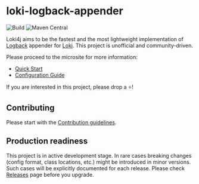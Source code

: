 # loki-logback-appender

![Build](https://img.shields.io/github/workflow/status/loki4j/loki-logback-appender/build/main)
![Maven Central](https://img.shields.io/maven-central/v/com.github.loki4j/loki-logback-appender?color=blue)

Loki4j aims to be the fastest and the most lightweight implementation of
[Logback](http://logback.qos.ch/) appender for [Loki](https://grafana.com/oss/loki/).
This project is unofficial and community-driven.

Please proceed to the microsite for more information:

- [Quick Start](https://loki4j.github.io/loki-logback-appender/#quick-start)
- [Configuration Guide](https://loki4j.github.io/loki-logback-appender/docs/appenders)

If you are interested in this project, please drop a :star:!

## Contributing

Please start with the [Contribution guidelines](CONTRIBUTING.md).

## Production readiness

This project is in active development stage.
In rare cases breaking changes (config format, class locations, etc.) might be introduced in minor versions.
Such cases will be explicitly documented for each release.
Please check [Releases](https://github.com/loki4j/loki-logback-appender/releases) page before you upgrade.
